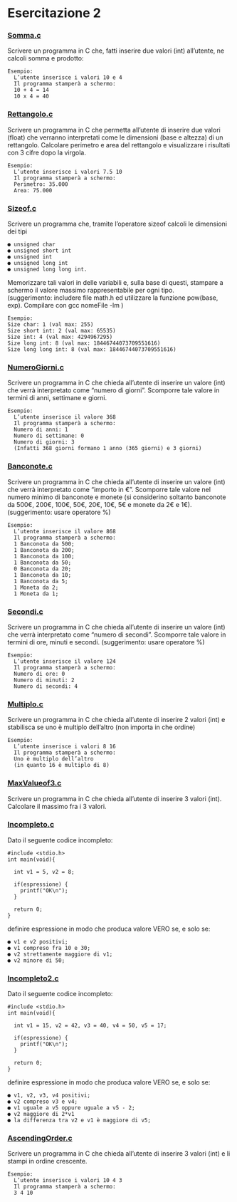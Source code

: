 # Esercitazione 2

### [Somma.c](https://github.com/fralabi/Computer_Engineering/blob/main/Primo_Anno/CALCOLATORI%20ELETTRONICI%20C.I.%20-%20FONDAMENTI%20DI%20PROGRAMMAZIONE/ESERCITAZIONE/2/Somma.c)
Scrivere un programma in C che, fatti inserire due valori (int) all’utente, ne calcoli somma e prodotto:
```
Esempio:
  L’utente inserisce i valori 10 e 4
  Il programma stamperà a schermo:
  10 + 4 = 14
  10 x 4 = 40
```
### [Rettangolo.c](https://github.com/fralabi/Computer_Engineering/blob/main/Primo_Anno/CALCOLATORI%20ELETTRONICI%20C.I.%20-%20FONDAMENTI%20DI%20PROGRAMMAZIONE/ESERCITAZIONE/2/Rettangolo.c)
Scrivere un programma in C che permetta all’utente di inserire due valori (float) che verranno
interpretati come le dimensioni (base e altezza) di un rettangolo. Calcolare perimetro e area del rettangolo
e visualizzare i risultati con 3 cifre dopo la virgola.
```
Esempio:
  L’utente inserisce i valori 7.5 10
  Il programma stamperà a schermo:
  Perimetro: 35.000
  Area: 75.000
```
### [Sizeof.c](https://github.com/fralabi/Computer_Engineering/blob/main/Primo_Anno/CALCOLATORI%20ELETTRONICI%20C.I.%20-%20FONDAMENTI%20DI%20PROGRAMMAZIONE/ESERCITAZIONE/2/SizeOf.c)
Scrivere un programma che, tramite l’operatore sizeof calcoli le dimensioni dei tipi
```
● unsigned char
● unsigned short int
● unsigned int
● unsigned long int
● unsigned long long int.
```
Memorizzare tali valori in delle variabili e, sulla base di questi, stampare a schermo il valore massimo
rappresentabile per ogni tipo. <br>
(suggerimento: includere file math.h ed utilizzare la funzione pow(base, exp). Compilare con gcc nomeFile -lm )
```
Esempio:
Size char: 1 (val max: 255)
Size short int: 2 (val max: 65535)
Size int: 4 (val max: 4294967295)
Size long int: 8 (val max: 18446744073709551616)
Size long long int: 8 (val max: 18446744073709551616)
```
###  [NumeroGiorni.c](https://github.com/fralabi/Computer_Engineering/blob/main/Primo_Anno/CALCOLATORI%20ELETTRONICI%20C.I.%20-%20FONDAMENTI%20DI%20PROGRAMMAZIONE/ESERCITAZIONE/2/NumeroGiorni.c)
Scrivere un programma in C che chieda all’utente di inserire un valore (int) che verrà interpretato come
“numero di giorni”. Scomporre tale valore in termini di anni, settimane e giorni.
```
Esempio:
  L’utente inserisce il valore 368
  Il programma stamperà a schermo:
  Numero di anni: 1
  Numero di settimane: 0
  Numero di giorni: 3
  (Infatti 368 giorni formano 1 anno (365 giorni) e 3 giorni)
```

### [Banconote.c](https://github.com/fralabi/Computer_Engineering/blob/main/Primo_Anno/CALCOLATORI%20ELETTRONICI%20C.I.%20-%20FONDAMENTI%20DI%20PROGRAMMAZIONE/ESERCITAZIONE/2/Banconote.c)
Scrivere un programma in C che chieda all’utente di inserire un valore (int) che verrà interpretato come
“importo in €”. Scomporre tale valore nel numero minimo di banconote e monete (si considerino
soltanto banconote da 500€, 200€, 100€, 50€, 20€, 10€, 5€ e monete da 2€ e 1€).
(suggerimento: usare operatore %)
```
Esempio:
  L’utente inserisce il valore 868
  Il programma stamperà a schermo:
  1 Banconota da 500;
  1 Banconota da 200;
  1 Banconota da 100;
  1 Banconota da 50;
  0 Banconota da 20;
  1 Banconota da 10;
  1 Banconota da 5;
  1 Moneta da 2;
  1 Moneta da 1;
```
### [Secondi.c](https://github.com/fralabi/Computer_Engineering/blob/main/Primo_Anno/CALCOLATORI%20ELETTRONICI%20C.I.%20-%20FONDAMENTI%20DI%20PROGRAMMAZIONE/ESERCITAZIONE/2/Secondi.c)
Scrivere un programma in C che chieda all’utente di inserire un valore (int) che verrà interpretato come
“numero di secondi”. Scomporre tale valore in termini di ore, minuti e secondi.
(suggerimento: usare operatore %)
```
Esempio:
  L’utente inserisce il valore 124
  Il programma stamperà a schermo:
  Numero di ore: 0
  Numero di minuti: 2
  Numero di secondi: 4
```

### [Multiplo.c](https://github.com/fralabi/Computer_Engineering/blob/main/Primo_Anno/CALCOLATORI%20ELETTRONICI%20C.I.%20-%20FONDAMENTI%20DI%20PROGRAMMAZIONE/ESERCITAZIONE/2/Multiplo.c)
Scrivere un programma in C che chieda all’utente di inserire 2 valori (int) e stabilisca se uno è multiplo
dell’altro (non importa in che ordine)
```
Esempio:
  L’utente inserisce i valori 8 16
  Il programma stamperà a schermo:
  Uno è multiplo dell’altro
  (in quanto 16 è multiplo di 8)
```

### [MaxValueof3.c](https://github.com/fralabi/Computer_Engineering/blob/main/Primo_Anno/CALCOLATORI%20ELETTRONICI%20C.I.%20-%20FONDAMENTI%20DI%20PROGRAMMAZIONE/ESERCITAZIONE/2/MaxValueof3.c)
Scrivere un programma in C che chieda all’utente di inserire 3 valori (int).
Calcolare il massimo fra i 3 valori.

### [Incompleto.c](https://github.com/fralabi/Computer_Engineering/blob/main/Primo_Anno/CALCOLATORI%20ELETTRONICI%20C.I.%20-%20FONDAMENTI%20DI%20PROGRAMMAZIONE/ESERCITAZIONE/2/Incompleto.c)
Dato il seguente codice incompleto:
```
#include <stdio.h>
int main(void){

  int v1 = 5, v2 = 8;
  
  if(espressione) {
    printf("OK\n");
  }
  
  return 0;
}
```
definire espressione in modo che produca valore VERO se, e solo se:
```
● v1 e v2 positivi;
● v1 compreso fra 10 e 30;
● v2 strettamente maggiore di v1;
● v2 minore di 50;
```
### [Incompleto2.c](https://github.com/fralabi/Computer_Engineering/blob/main/Primo_Anno/CALCOLATORI%20ELETTRONICI%20C.I.%20-%20FONDAMENTI%20DI%20PROGRAMMAZIONE/ESERCITAZIONE/2/Incompleto2.c)
Dato il seguente codice incompleto:
```
#include <stdio.h>
int main(void){

  int v1 = 15, v2 = 42, v3 = 40, v4 = 50, v5 = 17;
  
  if(espressione) {
    printf("OK\n");
  }
  
  return 0;
}
```
definire espressione in modo che produca valore VERO se, e solo se:
```
● v1, v2, v3, v4 positivi;
● v2 compreso v3 e v4;
● v1 uguale a v5 oppure uguale a v5 - 2;
● v2 maggiore di 2*v1
● la differenza tra v2 e v1 è maggiore di v5;
```
### [AscendingOrder.c](https://github.com/fralabi/Computer_Engineering/blob/main/Primo_Anno/CALCOLATORI%20ELETTRONICI%20C.I.%20-%20FONDAMENTI%20DI%20PROGRAMMAZIONE/ESERCITAZIONE/2/AscendingOrder.c)
Scrivere un programma in C che chieda all’utente di inserire 3 valori (int) e li stampi in ordine crescente.
```
Esempio:
  L’utente inserisce i valori 10 4 3
  Il programma stamperà a schermo:
  3 4 10
```
